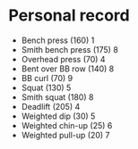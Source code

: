 # Personal record

- Bench press (160) 1
- Smith bench press (175) 8
- Overhead press (70) 4
- Bent over BB row (140) 8
- BB curl (70) 9
- Squat (130) 5
- Smith squat (180) 8
- Deadlift (205) 4
- Weighted dip (30) 5
- Weighted chin-up (25) 6
- Weighted pull-up (20) 7